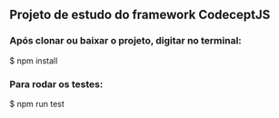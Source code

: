 ## Projeto de estudo do framework CodeceptJS

### Após clonar ou baixar o projeto, digitar no terminal:

$ npm install

### Para rodar os testes:

$ npm run test
